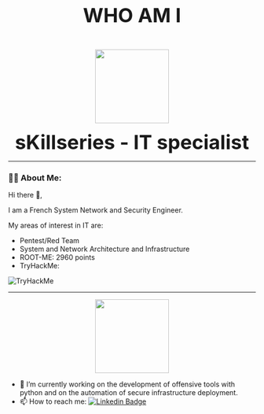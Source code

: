 <p align="center"><b style=font-size:40px>WHO AM I</b></p>
<p align="center">
<br>
<samp>
<div id="header" align="center">
<img src="https://media.giphy.com/media/BemKqR9RDK4V2/giphy.gif" width="150"/>
</div>
<p align="center"><b style=font-size:40px> sKillseries - IT specialist</b></p>
</samp>
</p>

---

### :man_technologist: About Me:
Hi there 👋,

I am a French System Network and Security Engineer.

My areas of interest in IT are:
- Pentest/Red Team
- System and Network Architecture and Infrastructure
- ROOT-ME: 2960 points
- TryHackMe:
<img src="https://tryhackme-badges.s3.amazonaws.com/skillseries.png" alt="TryHackMe">

---

<p align="center">
<samp>
<div id="header" align="center">
<img src="https://media.giphy.com/media/YQduDHR3pMlwunQptu/giphy.gif" width="150"/>
</div>
</samp>
</p>

- 🔭 I’m currently working on the development of offensive tools with python and on the automation of secure infrastructure deployment.
- 📫 How to reach me: [![Linkedin Badge ](https://img.shields.io/badge/-sKillseries-blue?style=flat&logo=Linkedin&logoColor=white)](https://www.linkedin.com/in/👨🏾‍💻-matthieu-belleau-644157172/)

<!--
**sKillseries/sKillseries** is a ✨ _special_ ✨ repository because its `README.md` (this file) appears on your GitHub profile.

Here are some ideas to get you started:

- 🔭 I’m currently working on ...
- 🌱 I’m currently learning ...
- 👯 I’m looking to collaborate on ...
- 🤔 I’m looking for help with ...
- 💬 Ask me about ...
- 📫 How to reach me: ...
- 😄 Pronouns: ...
- ⚡ Fun fact: ...
-->
